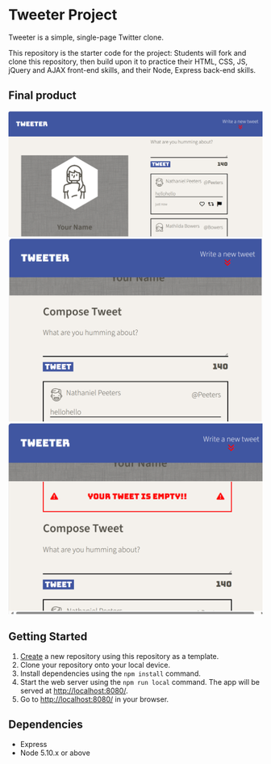 # Tweeter Project

Tweeter is a simple, single-page Twitter clone.

This repository is the starter code for the project: Students will fork and clone this repository, then build upon it to practice their HTML, CSS, JS, jQuery and AJAX front-end skills, and their Node, Express back-end skills.
## Final product
!["Screenshot of Main page on Desktop screen"](https://github.com/Fatbobot/tweeter/blob/master/docs/Tweeter%20SC%201.png?raw=true)
!["Screenshot of Main page on Tablet ir Phone screen"](https://github.com/Fatbobot/tweeter/blob/master/docs/Tweeter%20SC%202.png?raw=true)
!["Screenshot of Error slide down. Text changes depending on error"](https://github.com/Fatbobot/tweeter/blob/master/docs/Tweeter%20SC%203.png?raw=true)
## Getting Started

1. [Create](https://docs.github.com/en/repositories/creating-and-managing-repositories/creating-a-repository-from-a-template) a new repository using this repository as a template.
2. Clone your repository onto your local device.
3. Install dependencies using the `npm install` command.
3. Start the web server using the `npm run local` command. The app will be served at <http://localhost:8080/>.
4. Go to <http://localhost:8080/> in your browser.

## Dependencies

- Express
- Node 5.10.x or above
